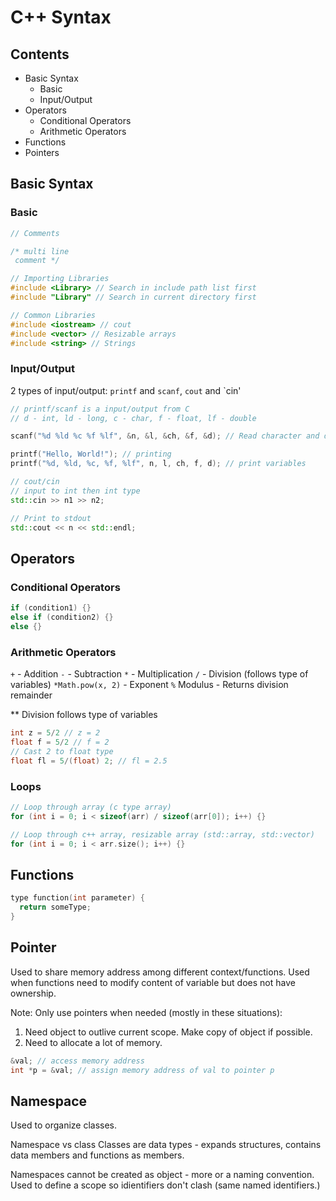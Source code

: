 # C++ Syntax

## Contents
* Basic Syntax
  * Basic
  * Input/Output
* Operators
  * Conditional Operators
  * Arithmetic Operators
* Functions
* Pointers

## Basic Syntax

### Basic
```c++
// Comments

/* multi line
 comment */

// Importing Libraries
#include <Library> // Search in include path list first
#include "Library" // Search in current directory first

// Common Libraries
#include <iostream> // cout
#include <vector> // Resizable arrays
#include <string> // Strings
```
### Input/Output

2 types of input/output: `printf` and `scanf`, `cout` and `cin'

```c++
// printf/scanf is a input/output from C
// d - int, ld - long, c - char, f - float, lf - double

scanf("%d %ld %c %f %lf", &n, &l, &ch, &f, &d); // Read character and double type

printf("Hello, World!"); // printing
printf("%d, %ld, %c, %f, %lf", n, l, ch, f, d); // print variables

// cout/cin
// input to int then int type
std::cin >> n1 >> n2;

// Print to stdout
std::cout << n << std::endl;

```
## Operators

### Conditional Operators

```c++
if (condition1) {}
else if (condition2) {}
else {}
```

### Arithmetic Operators
`+` - Addition
`-` - Subtraction
`*` - Multiplication
`/` - Division (follows type of variables)
`*Math.pow(x, 2)` - Exponent
`%` Modulus - Returns division remainder

** Division follows type of variables
```c++
int z = 5/2 // z = 2
float f = 5/2 // f = 2
// Cast 2 to float type
float fl = 5/(float) 2; // fl = 2.5 

```

### Loops
```c++
// Loop through array (c type array)
for (int i = 0; i < sizeof(arr) / sizeof(arr[0]); i++) {}

// Loop through c++ array, resizable array (std::array, std::vector)
for (int i = 0; i < arr.size(); i++) {}
```

## Functions
```cpp
type function(int parameter) {
  return someType;
}
```

## Pointer
Used to share memory address among different context/functions. Used when functions need to modify content of variable but does not have ownership.

Note: Only use pointers when needed (mostly in these situations): 
1. Need object to outlive current scope. Make copy of object if possible.
2. Need to allocate a lot of memory.

```cpp
&val; // access memory address
int *p = &val; // assign memory address of val to pointer p

```

## Namespace

Used to organize classes.

Namespace vs class
Classes are data types - expands structures, contains data members and functions as members.

Namespaces cannot be created as object - more or a naming convention. Used to define a scope so idientifiers don't clash (same named identifiers.)